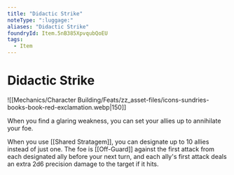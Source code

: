 ```yaml
---
title: "Didactic Strike"
noteType: ":luggage:"
aliases: "Didactic Strike"
foundryId: Item.5nB385XpvqubQoEU
tags:
  - Item
---
```


# Didactic Strike
![[Mechanics/Character Building/Feats/zz_asset-files/icons-sundries-books-book-red-exclamation.webp|150]]

When you find a glaring weakness, you can set your allies up to annihilate your foe.

When you use [[Shared Stratagem]], you can designate up to 10 allies instead of just one. The foe is [[Off-Guard]] against the first attack from each designated ally before your next turn, and each ally's first attack deals an extra 2d6 precision damage to the target if it hits.


